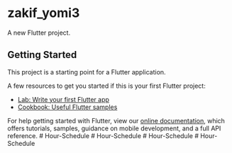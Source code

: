 # zakif_yomi3

A new Flutter project.

## Getting Started

This project is a starting point for a Flutter application.

A few resources to get you started if this is your first Flutter project:

- [Lab: Write your first Flutter app](https://flutter.dev/docs/get-started/codelab)
- [Cookbook: Useful Flutter samples](https://flutter.dev/docs/cookbook)

For help getting started with Flutter, view our
[online documentation](https://flutter.dev/docs), which offers tutorials,
samples, guidance on mobile development, and a full API reference.
#   H o u r - S c h e d u l e  
 #   H o u r - S c h e d u l e  
 #   H o u r - S c h e d u l e  
 #   H o u r - S c h e d u l e  
 